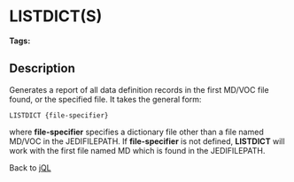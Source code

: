 # LISTDICT(S)

<PageHeader />

**Tags:**
<badge text='dictionary' vertical='middle' />
<badge text='jql' vertical='middle' />

## Description

Generates a report of all data definition records in the first MD/VOC file found, or the specified file. It takes the general form:

```
LISTDICT {file-specifier}
```

where **file-specifier** specifies a dictionary file other than a file named MD/VOC in the JEDIFILEPATH. If **file-specifier** is not defined, **LISTDICT** will work with the first file named MD which is found in the JEDIFILEPATH.

Back to [jQL](jbase-query-language-jql-)

  
<PageFooter />
